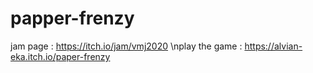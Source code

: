 # papper-frenzy
jam page : https://itch.io/jam/vmj2020
\nplay the game : https://alvian-eka.itch.io/paper-frenzy
